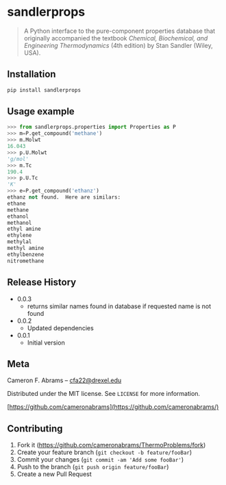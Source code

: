 # sandlerprops
> A Python interface to the pure-component properties database that originally accompanied the textbook _Chemical, Biochemical, and Engineering Thermodynamics_ (4th edition) by Stan Sandler (Wiley, USA).

## Installation

```sh
pip install sandlerprops
```

## Usage example

```python
>>> from sandlerprops.properties import Properties as P
>>> m=P.get_compound('methane')
>>> m.Molwt
16.043
>>> p.U.Molwt
'g/mol'
>>> m.Tc
190.4
>>> p.U.Tc
'K'
>>> e=P.get_compound('ethanz')
ethanz not found.  Here are similars:
ethane
methane
ethanol
methanol
ethyl amine
ethylene
methylal
methyl amine
ethylbenzene
nitromethane
```

## Release History

* 0.0.3
    * returns similar names found in database if requested name is not found
* 0.0.2
    * Updated dependencies
* 0.0.1
    * Initial version

## Meta

Cameron F. Abrams – cfa22@drexel.edu

Distributed under the MIT license. See ``LICENSE`` for more information.

[https://github.com/cameronabrams](https://github.com/cameronabrams/)

## Contributing

1. Fork it (<https://github.com/cameronabrams/ThermoProblems/fork>)
2. Create your feature branch (`git checkout -b feature/fooBar`)
3. Commit your changes (`git commit -am 'Add some fooBar'`)
4. Push to the branch (`git push origin feature/fooBar`)
5. Create a new Pull Request
